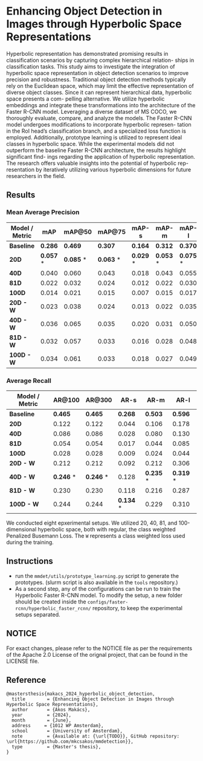 # Enhancing Object Detection in Images through Hyperbolic Space Representations

Hyperbolic representation has demonstrated promising results in classification scenarios by capturing complex hierarchical relation- ships in classification tasks. This study aims to investigate the integration of hyperbolic space representation in object detection scenarios to improve precision and robustness. Traditional object detection methods typically rely on the Euclidean space, which may limit the effective representation of diverse object classes. Since it can represent hierarchical data, hyperbolic space presents a com- pelling alternative. We utilize hyperbolic embeddings and integrate these transformations into the architecture of the Faster R-CNN model. Leveraging a diverse dataset of MS COCO, we thoroughly evaluate, compare, and analyze the models. The Faster R-CNN model undergoes modifications to incorporate hyperbolic represen- tation in the RoI head’s classification branch, and a specialized loss function is employed. Additionally, prototype learning is utilized to represent ideal classes in hyperbolic space.
While the experimental models did not outperform the baseline Faster R-CNN architecture, the results highlight significant find- ings regarding the application of hyperbolic representation. The research offers valuable insights into the potential of hyperbolic rep- resentation by iteratively utilizing various hyperbolic dimensions for future researchers in the field.

## Results

### Mean Average Precision

| **Model / Metric** | **mAP** | **mAP@50** | **mAP@75** | **mAP-s** | **mAP-m** | **mAP-l** |
|--------------------|---------|------------|------------|-----------|-----------|-----------|
| **Baseline**       | **0.286** | **0.469**  | **0.307**  | **0.164** | **0.312** | **0.370** |
| **20D**            | **0.057** * | **0.085** * | **0.063** * | **0.029** * | **0.053** * | **0.075** * |
| **40D**            | 0.040   | 0.060      | 0.043      | 0.018     | 0.043     | 0.055     |
| **81D**            | 0.022   | 0.032      | 0.024      | 0.012     | 0.022     | 0.030     |
| **100D**           | 0.014   | 0.021      | 0.015      | 0.007     | 0.015     | 0.017     |
| **20D - W**        | 0.023   | 0.038      | 0.024      | 0.013     | 0.022     | 0.035     |
| **40D - W**        | 0.036   | 0.065      | 0.035      | 0.020     | 0.031     | 0.050     |
| **81D - W**        | 0.032   | 0.057      | 0.033      | 0.016     | 0.028     | 0.048     |
| **100D - W**       | 0.034   | 0.061      | 0.033      | 0.018     | 0.027     | 0.049     |

### Average Recall

| **Model / Metric** | **AR@100** | **AR@300** | **AR-s** | **AR-m** | **AR-l** |
|--------------------|------------|------------|----------|----------|----------|
| **Baseline**       | **0.465**  | **0.465**  | **0.268** | **0.503** | **0.596** |
| **20D**            | 0.122      | 0.122      | 0.044    | 0.106    | 0.178    |
| **40D**            | 0.086      | 0.086      | 0.028    | 0.080    | 0.130    |
| **81D**            | 0.054      | 0.054      | 0.017    | 0.044    | 0.085    |
| **100D**           | 0.028      | 0.028      | 0.009    | 0.024    | 0.044    |
| **20D - W**        | 0.212      | 0.212      | 0.092    | 0.212    | 0.306    |
| **40D - W**        | **0.246** *| **0.246** *| 0.128    | **0.235** *| **0.319** *|
| **81D - W**        | 0.230      | 0.230      | 0.118    | 0.216    | 0.287    |
| **100D - W**       | 0.244      | 0.244      | **0.134** *| 0.229    | 0.310    |

We conducted eight epxerimental setups. We utilized 20, 40, 81, and 100-dimensional hyperbolic space, both with regular, the class weighted Penalized Busemann Loss. The `W` represents a class weighted loss used during the training.

## Instructions
- run the `mmdet/utils/prototype_learning.py` script to generate the prototypes. (slurm script is also available in the `tools` repository.)
- As a second step, any of the configurations can be run to train the Hyperbolic Faster R-CNN model. To modify the setup, a new folder should be created inside the `configs/faster-rcnn/hyperbolic_faster_rcnn/` repository, to keep the experimental setups separated.

## NOTICE
For exact changes, please refer to the NOTICE file as per the requirements of the Apache 2.0 License of the orignal project, that can be found in the LICENSE file.


## Reference
```
@mastersthesis{makacs_2024_hyperbolic_object_detection,
  title        = {Enhancing Object Detection in Images through Hyperbolic Space Representations},
  author       = {Ákos Makács},
  year         = {2024},
  month        = {June},
  address     = {1012 WP Amsterdam},
  school       = {University of Amsterdam},
  note         = {Available at: {\url{TODO}}, GitHub repository: \url{https://github.com/mkcsakos/mmdetection}},
  type         = {Master's thesis},
}
```